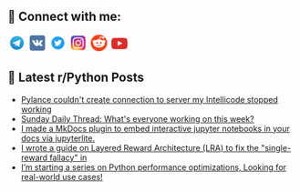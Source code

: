 ## 🔎 Connect with me:
[<img src="https://github.com/bullbesh/bullbesh/blob/main/images/Telegram.png" width="32" height="32" />](https://t.me/bullbesh)
[<img src="https://github.com/bullbesh/bullbesh/blob/main/images/VK.png" width="32" height="32" />](https://vk.com/bullbesh)
[<img src="https://github.com/bullbesh/bullbesh/blob/main/images/Twitter.png" width="32" height="32" />](https://twitter.com/bullbesh1)
[<img src="https://github.com/bullbesh/bullbesh/blob/main/images/Instagram.png" width="32" height="32" />](https://www.instagram.com/bullbesh)
[<img src="https://github.com/bullbesh/bullbesh/blob/main/images/Reddit.png" width="32" height="32" />](https://www.reddit.com/user/bullbesh)
[<img src="https://github.com/bullbesh/bullbesh/blob/main/images/YouTube.png" width="32" height="32" />](https://www.youtube.com/channel/UCtfjRs6uzgq5mfm8S06WTcg)

## 📕 Latest r/Python Posts
<!-- BLOG-POST-LIST:START -->
- [Pylance couldn&#39;t create connection to server my Intellicode stopped working](https://www.reddit.com/r/Python/comments/1myh5s2/pylance_couldnt_create_connection_to_server_my/)
- [Sunday Daily Thread: What&#39;s everyone working on this week?](https://www.reddit.com/r/Python/comments/1myh2vu/sunday_daily_thread_whats_everyone_working_on/)
- [I made a MkDocs plugin to embed interactive jupyter notebooks in your docs via jupyterlite.](https://www.reddit.com/r/Python/comments/1myfkuw/i_made_a_mkdocs_plugin_to_embed_interactive/)
- [I wrote a guide on Layered Reward Architecture &lpar;LRA&rpar; to fix the &quot;single-reward fallacy&quot; in](https://www.reddit.com/r/Python/comments/1mydedk/i_wrote_a_guide_on_layered_reward_architecture/)
- [I’m starting a series on Python performance optimizations, Looking for real-world use cases!](https://www.reddit.com/r/Python/comments/1my65vc/im_starting_a_series_on_python_performance/)
<!-- BLOG-POST-LIST:END -->
